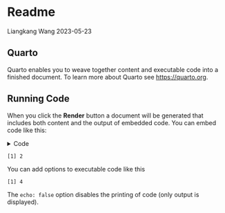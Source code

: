 # Readme
Liangkang Wang
2023-05-23

## Quarto

Quarto enables you to weave together content and executable code into a
finished document. To learn more about Quarto see <https://quarto.org>.

## Running Code

When you click the **Render** button a document will be generated that
includes both content and the output of embedded code. You can embed
code like this:

<details>
<summary>Code</summary>

``` r
1 + 1
```

</details>

    [1] 2

You can add options to executable code like this

    [1] 4

The `echo: false` option disables the printing of code (only output is
displayed).
